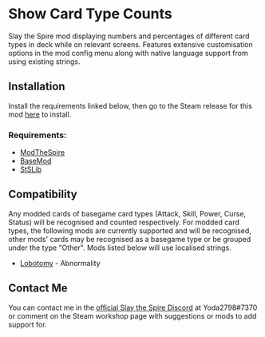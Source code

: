 # Show Card Type Counts
Slay the Spire mod displaying numbers and percentages of different card types in deck while on relevant screens. Features extensive customisation options in the mod config menu along with native language support from using existing strings.

## Installation
Install the requirements linked below, then go to the Steam release for this mod [here](https://steamcommunity.com/sharedfiles/filedetails/?id=2522396222) to install.

### Requirements:
* [ModTheSpire](https://steamcommunity.com/sharedfiles/filedetails/?id=1605060445&searchtext=)
* [BaseMod](https://steamcommunity.com/sharedfiles/filedetails/?id=1605833019&searchtext=)
* [StSLib](https://steamcommunity.com/sharedfiles/filedetails/?id=1609158507&searchtext=)

## Compatibility
Any modded cards of basegame card types (Attack, Skill, Power, Curse, Status) will be recognised and counted respectively. For modded card types, the following mods are currently supported and will be recognised, other mods' cards may be recognised as a basegame type or be grouped under the type "Other". Mods listed below will use localised strings.
* [Lobotomy](https://steamcommunity.com/sharedfiles/filedetails/?id=1969477416&searchtext=lobotomy) - Abnormality

## Contact Me
You can contact me in the [official Slay the Spire Discord](https://discord.com/invite/SlayTheSpire) at Yoda2798#7370 or comment on the Steam workshop page with suggestions or mods to add support for.